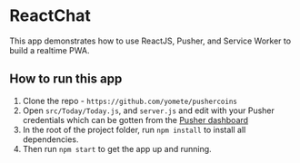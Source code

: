 # ReactChat

This app demonstrates how to use ReactJS, Pusher, and Service Worker to build a realtime PWA.

## How to run this app

1. Clone the repo - `https://github.com/yomete/pushercoins`
2. Open `src/Today/Today.js`, and `server.js` and edit with your Pusher credentials which can be gotten from the [Pusher dashboard](https://pusher.com)
3. In the root of the project folder, run `npm install` to install all dependencies.
4. Then run `npm start` to get the app up and running.
